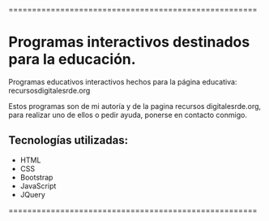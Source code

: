 =====================================================

# Programas interactivos destinados para la educación.

Programas educativos interactivos hechos para la página 
educativa: recursosdigitalesrde.org

Estos programas son de mi autoría y de la pagina recursos 
digitalesrde.org, para realizar uno de ellos o pedir ayuda, 
ponerse en contacto conmigo.

## Tecnologías utilizadas: 

-	HTML
-	CSS
-	Bootstrap
-	JavaScript
-	JQuery

=====================================================
